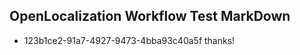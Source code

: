 ## OpenLocalization Workflow Test MarkDown
* 123b1ce2-91a7-4927-9473-4bba93c40a5f thanks!

<!--HONumber=Jul16_HO3-->



